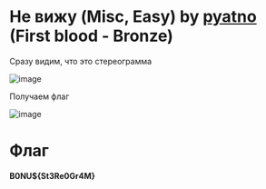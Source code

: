 # Не вижу (Misc, Easy) by [pyatno](https://github.com/pyatno) (First blood - Bronze)

Сразу видим, что это стереограмма

![image](https://github.com/rolegiv/CTF-Writeups/assets/147992165/8a6ad3ea-7c45-40a5-a3c2-0c544df704a5)

Получаем флаг

![image](https://github.com/rolegiv/CTF-Writeups/assets/147992165/ddfd0a7c-16db-43ae-9f1f-d2020866063a)

# Флаг

**B0NU${St3Re0Gr4M}**
